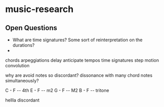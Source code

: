 # music-research

## Open Questions

- What are time signatures? Some sort of reinterpretation on the durations?
-



chords
arpeggiations
delay
anticipate
tempos
time signatures
step motion
convolution

why are avoid notes so discordant? dissonance with many chord notes
simultaneously?

C - F -- 4th
E - F  -- m2
G - F  -- M2
B - F  -- tritone

hellla discordant

